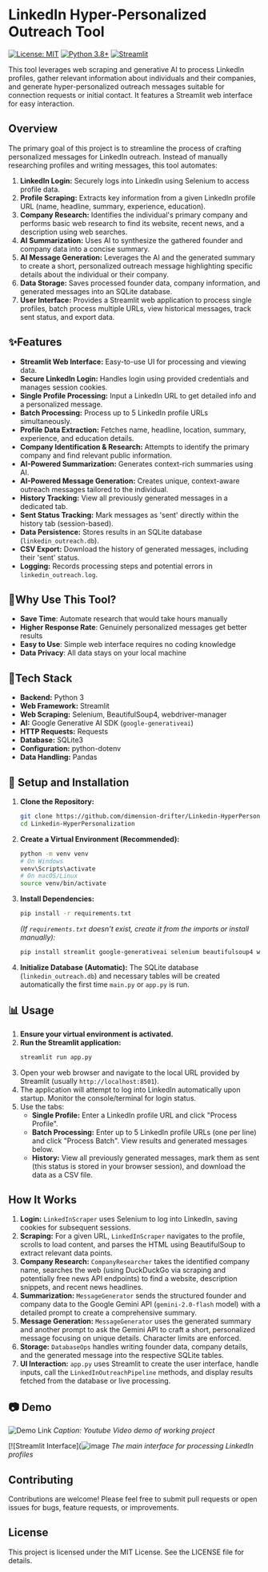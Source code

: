 # LinkedIn Hyper-Personalized Outreach Tool

[![License: MIT](https://img.shields.io/badge/License-MIT-yellow.svg)](https://opensource.org/licenses/MIT)
[![Python 3.8+](https://img.shields.io/badge/python-3.8+-blue.svg)](https://www.python.org/downloads/)
[![Streamlit](https://img.shields.io/badge/Streamlit-FF4B4B?logo=streamlit&logoColor=white)](https://streamlit.io/)

This tool leverages web scraping and generative AI to process LinkedIn profiles, gather relevant information about individuals and their companies, and generate hyper-personalized outreach messages suitable for connection requests or initial contact. It features a Streamlit web interface for easy interaction.


## Overview

The primary goal of this project is to streamline the process of crafting personalized messages for LinkedIn outreach. Instead of manually researching profiles and writing messages, this tool automates:

1.  **LinkedIn Login:** Securely logs into LinkedIn using Selenium to access profile data.
2.  **Profile Scraping:** Extracts key information from a given LinkedIn profile URL (name, headline, summary, experience, education).
3.  **Company Research:** Identifies the individual's primary company and performs basic web research to find its website, recent news, and a description using web searches.
4.  **AI Summarization:** Uses AI to synthesize the gathered founder and company data into a concise summary.
5.  **AI Message Generation:** Leverages the AI and the generated summary to create a short, personalized outreach message highlighting specific details about the individual or their company.
6.  **Data Storage:** Saves processed founder data, company information, and generated messages into an SQLite database.
7.  **User Interface:** Provides a Streamlit web application to process single profiles, batch process multiple URLs, view historical messages, track sent status, and export data.

## ✨Features

*   **Streamlit Web Interface:** Easy-to-use UI for processing and viewing data.
*   **Secure LinkedIn Login:** Handles login using provided credentials and manages session cookies.
*   **Single Profile Processing:** Input a LinkedIn URL to get detailed info and a personalized message.
*   **Batch Processing:** Process up to 5 LinkedIn profile URLs simultaneously.
*   **Profile Data Extraction:** Fetches name, headline, location, summary, experience, and education details.
*   **Company Identification & Research:** Attempts to identify the primary company and find relevant public information.
*   **AI-Powered Summarization:** Generates context-rich summaries using AI.
*   **AI-Powered Message Generation:** Creates unique, context-aware outreach messages tailored to the individual.
*   **History Tracking:** View all previously generated messages in a dedicated tab.
*   **Sent Status Tracking:** Mark messages as 'sent' directly within the history tab (session-based).
*   **Data Persistence:** Stores results in an SQLite database (`linkedin_outreach.db`).
*   **CSV Export:** Download the history of generated messages, including their 'sent' status.
*   **Logging:** Records processing steps and potential errors in `linkedin_outreach.log`.

## 🎯Why Use This Tool?

- **Save Time**: Automate research that would take hours manually
- **Higher Response Rate**: Genuinely personalized messages get better results
- **Easy to Use**: Simple web interface requires no coding knowledge
- **Data Privacy**: All data stays on your local machine

## 🔧Tech Stack

*   **Backend:** Python 3
*   **Web Framework:** Streamlit
*   **Web Scraping:** Selenium, BeautifulSoup4, webdriver-manager
*   **AI:** Google Generative AI SDK (`google-generativeai`)
*   **HTTP Requests:** Requests
*   **Database:** SQLite3
*   **Configuration:** python-dotenv
*   **Data Handling:** Pandas

## 🚀 Setup and Installation

1.  **Clone the Repository:**
    ```bash
    git clone https://github.com/dimension-drifter/Linkedin-HyperPersonalization.git
    cd Linkedin-HyperPersonalization
    ```

2.  **Create a Virtual Environment (Recommended):**
    ```bash
    python -m venv venv
    # On Windows
    venv\Scripts\activate
    # On macOS/Linux
    source venv/bin/activate
    ```

3.  **Install Dependencies:**
    ```bash
    pip install -r requirements.txt
    ```
    *(If `requirements.txt` doesn't exist, create it from the imports or install manually):*
    ```bash
    pip install streamlit google-generativeai selenium beautifulsoup4 webdriver-manager requests python-dotenv pandas
    ```
4.  **Initialize Database (Automatic):**
    The SQLite database (`linkedin_outreach.db`) and necessary tables will be created automatically the first time `main.py` or `app.py` is run.

## 📊 Usage

1.  **Ensure your virtual environment is activated.**
2.  **Run the Streamlit application:**
    ```bash
    streamlit run app.py
    ```
3.  Open your web browser and navigate to the local URL provided by Streamlit (usually `http://localhost:8501`).
4.  The application will attempt to log into LinkedIn automatically upon startup. Monitor the console/terminal for login status.
5.  Use the tabs:
    *   **Single Profile:** Enter a LinkedIn profile URL and click "Process Profile".
    *   **Batch Processing:** Enter up to 5 LinkedIn profile URLs (one per line) and click "Process Batch". View results and generated messages below.
    *   **History:** View all previously generated messages, mark them as sent (this status is stored in your browser session), and download the data as a CSV file.

## How It Works

1.  **Login:** `LinkedInScraper` uses Selenium to log into LinkedIn, saving cookies for subsequent sessions.
2.  **Scraping:** For a given URL, `LinkedInScraper` navigates to the profile, scrolls to load content, and parses the HTML using BeautifulSoup to extract relevant data points.
3.  **Company Research:** `CompanyResearcher` takes the identified company name, searches the web (using DuckDuckGo via scraping and potentially free news API endpoints) to find a website, description snippets, and recent news headlines.
4.  **Summarization:** `MessageGenerator` sends the structured founder and company data to the Google Gemini API (`gemini-2.0-flash` model) with a detailed prompt to create a comprehensive summary.
5.  **Message Generation:** `MessageGenerator` uses the generated summary and another prompt to ask the Gemini API to craft a short, personalized message focusing on unique details. Character limits are enforced.
6.  **Storage:** `DatabaseOps` handles writing founder data, company details, and the generated message into the respective SQLite tables.
7.  **UI Interaction:** `app.py` uses Streamlit to create the user interface, handle inputs, call the `LinkedInOutreachPipeline` methods, and display results fetched from the database or live processing.

## 📷 Demo

![Demo Link](path/to/screenshot.png)
*Caption: Youtube Video demo of working project*

[![Streamlit Interface](![image](https://github.com/user-attachments/assets/bca8c543-2a99-4bc8-8abe-1d31843e1267)
*The main interface for processing LinkedIn profiles*

## Contributing

Contributions are welcome! Please feel free to submit pull requests or open issues for bugs, feature requests, or improvements.

## License

This project is licensed under the MIT License. See the LICENSE file for details.
